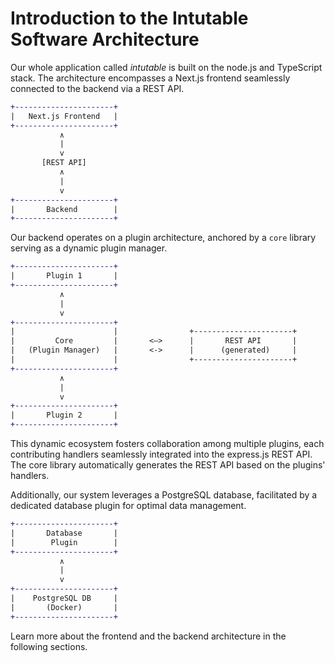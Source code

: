 # Introduction to the Intutable Software Architecture

Our whole application called _intutable_ is built on the node.js and TypeScript stack. The architecture encompasses a Next.js frontend seamlessly connected to the backend via a REST API.

```diff
+----------------------+
|   Next.js Frontend   |
+----------------------+
           ∧
           |
           v
       [REST API]
           ∧
           |
           v             
+----------------------+
|       Backend        |
+----------------------+
```

Our backend operates on a plugin architecture, anchored by a `core` library serving as a dynamic plugin manager.


```diff
+----------------------+
|       Plugin 1       |
+----------------------+
           ∧
           |
           v
+----------------------+  
|                      |                +----------------------+
|         Core         |       <–>      |       REST API       |
|   (Plugin Manager)   |       <->      |      (generated)     |
|                      |                +----------------------+
+----------------------+
           ∧
           |
           v
+----------------------+
|       Plugin 2       |
+----------------------+
```

This dynamic ecosystem fosters collaboration among multiple plugins, each contributing handlers seamlessly integrated into the express.js REST API. The core library automatically generates the REST API based on the plugins' handlers.

Additionally, our system leverages a PostgreSQL database, facilitated by a dedicated database plugin for optimal data management.

```diff
+----------------------+
|       Database       |
|        Plugin        |
+----------------------+
           ∧
           |
           v
+----------------------+
|    PostgreSQL DB     |
|       (Docker)       |
+----------------------+
```

Learn more about the frontend and the backend architecture in the following sections.